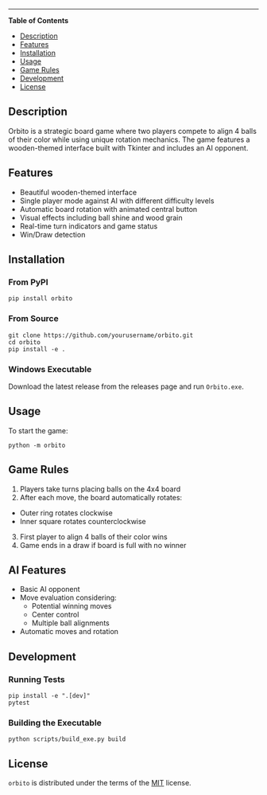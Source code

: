 -----

**Table of Contents**

- [Description](#description)
- [Features](#features)
- [Installation](#installation) 
- [Usage](#usage)
- [Game Rules](#game-rules)
- [Development](#development)
- [License](#license)

## Description

Orbito is a strategic board game where two players compete to align 4 balls of their color while using unique rotation mechanics. The game features a wooden-themed interface built with Tkinter and includes an AI opponent.

## Features

- Beautiful wooden-themed interface
- Single player mode against AI with different difficulty levels
- Automatic board rotation with animated central button 
- Visual effects including ball shine and wood grain
- Real-time turn indicators and game status
- Win/Draw detection

## Installation

### From PyPI
```console
pip install orbito
```

### From Source 
```console
git clone https://github.com/yourusername/orbito.git
cd orbito
pip install -e .
```

### Windows Executable
Download the latest release from the releases page and run `Orbito.exe`.

## Usage

To start the game:
```console 
python -m orbito
```

## Game Rules

1. Players take turns placing balls on the 4x4 board
2. After each move, the board automatically rotates:
  - Outer ring rotates clockwise
  - Inner square rotates counterclockwise
3. First player to align 4 balls of their color wins
4. Game ends in a draw if board is full with no winner

## AI Features

- Basic AI opponent
- Move evaluation considering:
  - Potential winning moves
  - Center control
  - Multiple ball alignments
- Automatic moves and rotation

## Development

### Running Tests
```console
pip install -e ".[dev]"
pytest
```

### Building the Executable
```console
python scripts/build_exe.py build
```

## License

`orbito` is distributed under the terms of the [MIT](https://spdx.org/licenses/MIT.html) license.
